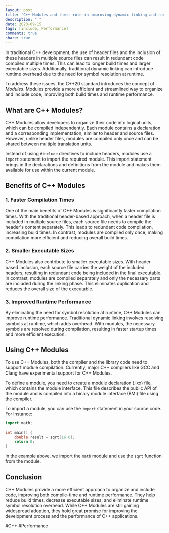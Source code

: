 ```yaml
---
layout: post
title: "C++ Modules and their role in improving dynamic linking and runtime performance"
description: " "
date: 2023-09-15
tags: [include, Performance]
comments: true
share: true
---
```


In traditional C++ development, the use of header files and the inclusion of these headers in multiple source files can result in redundant code compiled multiple times. This can lead to longer build times and larger executable sizes. Additionally, traditional dynamic linking can introduce runtime overhead due to the need for symbol resolution at runtime.

To address these issues, the C++20 standard introduces the concept of *Modules*. Modules provide a more efficient and streamlined way to organize and include code, improving both build times and runtime performance.

## What are C++ Modules?

C++ Modules allow developers to organize their code into logical units, which can be compiled independently. Each module contains a declaration and a corresponding implementation, similar to header and source files. However, unlike header files, modules are compiled only once and can be shared between multiple translation units.

Instead of using `#include` directives to include headers, modules use a `import` statement to import the required module. This import statement brings in the declarations and definitions from the module and makes them available for use within the current module.

## Benefits of C++ Modules

### 1. Faster Compilation Times

One of the main benefits of C++ Modules is significantly faster compilation times. With the traditional header-based approach, when a header file is included in multiple source files, each source file needs to compile the header's content separately. This leads to redundant code compilation, increasing build times. In contrast, modules are compiled only once, making compilation more efficient and reducing overall build times.

### 2. Smaller Executable Sizes

C++ Modules also contribute to smaller executable sizes. With header-based inclusion, each source file carries the weight of the included headers, resulting in redundant code being included in the final executable. In contrast, modules are compiled separately and only the necessary parts are included during the linking phase. This eliminates duplication and reduces the overall size of the executable.

### 3. Improved Runtime Performance

By eliminating the need for symbol resolution at runtime, C++ Modules can improve runtime performance. Traditional dynamic linking involves resolving symbols at runtime, which adds overhead. With modules, the necessary symbols are resolved during compilation, resulting in faster startup times and more efficient execution.

## Using C++ Modules

To use C++ Modules, both the compiler and the library code need to support module compilation. Currently, major C++ compilers like GCC and Clang have experimental support for C++ Modules. 

To define a module, you need to create a module declaration (.ixx) file, which contains the module interface. This file describes the public API of the module and is compiled into a binary module interface (BMI) file using the compiler.

To import a module, you can use the `import` statement in your source code. For instance:

```cpp
import math;

int main() {
    double result = sqrt(16.0);
    return 0;
}
```

In the example above, we import the `math` module and use the `sqrt` function from the module.

## Conclusion

C++ Modules provide a more efficient approach to organize and include code, improving both compile-time and runtime performance. They help reduce build times, decrease executable sizes, and eliminate runtime symbol resolution overhead. While C++ Modules are still gaining widespread adoption, they hold great promise for improving the development process and the performance of C++ applications.

#C++ #Performance